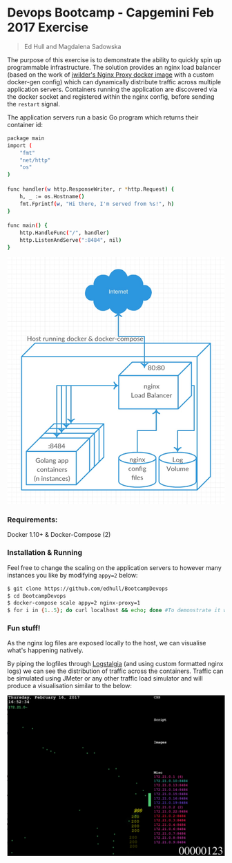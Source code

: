 # Devops Bootcamp - Capgemini Feb 2017 Exercise
> Ed Hull and Magdalena Sadowska

The purpose of this exercise is to demonstrate the ability to quickly spin up programmable infrastructure. The solution provides an nginx load balancer (based on the work of [jwilder's Nginx Proxy docker image](https://github.com/jwilder/nginx-proxy) with a custom docker-gen config) which can dynamically distribute traffic across multiple application servers. Containers running the application are discovered via the docker socket and registered within the nginx config, before sending the `restart` signal. 

The application servers run a basic Go program which returns their container id:
```sh
package main
import (
    "fmt"
    "net/http"
    "os"
)
 
func handler(w http.ResponseWriter, r *http.Request) {
    h, _ := os.Hostname()
    fmt.Fprintf(w, "Hi there, I'm served from %s!", h)
}
 
func main() {
    http.HandleFunc("/", handler)
    http.ListenAndServe(":8484", nil)
}
```
![Architecture](https://raw.githubusercontent.com/edhull/BootcampDevops/master/architecture.jpeg)
### Requirements:
Docker 1.10+ & Docker-Compose (2)


### Installation & Running
Feel free to change the scaling on the application servers to however many instances you like by modifying ``appy=2`` below:
```sh
$ git clone https://github.com/edhull/BootcampDevops
$ cd BootcampDevops
$ docker-compose scale appy=2 nginx-proxy=1
$ for i in {1..5}; do curl localhost && echo; done #To demonstrate it works!
```
### Fun stuff!
As the nginx log files are exposed locally to the host, we can visualise what's happening natively. 

By piping the logfiles through [Logstalgia](http://logstalgia.io/) (and using custom formatted nginx logs) we can see the distribution of traffic across the containers. Traffic can be simulated using JMeter or any other traffic load simulator and will produce a visualisation similar to the below:

 
![Logstalgia](https://raw.githubusercontent.com/edhull/BootcampDevops/master/logstalgia.jpeg)
